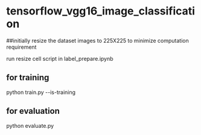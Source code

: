 # tensorflow_vgg16_image_classification

##initially resize the dataset images to 225X225 to minimize computation requirement

run resize cell script in label_prepare.ipynb

## for training
python train.py --is-training

## for evaluation
python evaluate.py
